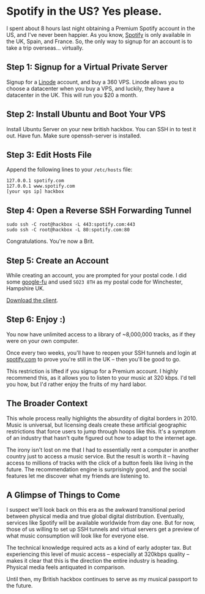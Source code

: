 # Spotify in the US? Yes please.

I spent about 8 hours last night obtaining a Premium Spotify account in the US, and I've never been happier. As you know, [Spotify](http://spotify.com) is only available in the UK, Spain, and France. So, the only way to signup for an account is to take a trip overseas... virtually.

## Step 1: Signup for a Virtual Private Server

Signup for a [Linode](http://linode.com) account, and buy a 360 VPS. Linode allows you to choose a datacenter when you buy a VPS, and luckily, they have a datacenter in the UK. This will run you $20 a month.

## Step 2: Install Ubuntu and Boot Your VPS

Install Ubuntu Server on your new british hackbox. You can SSH in to test it out. Have fun. Make sure openssh-server is installed.

## Step 3: Edit Hosts File

Append the following lines to your `/etc/hosts` file:

```
127.0.0.1 spotify.com
127.0.0.1 www.spotify.com
[your vps ip] hackbox
```

## Step 4: Open a Reverse SSH Forwarding Tunnel

```
sudo ssh -C root@hackbox -L 443:spotify.com:443
sudo ssh -C root@hackbox -L 80:spotify.com:80
```

Congratulations. You're now a Brit.

## Step 5: Create an Account

While creating an account, you are prompted for your postal code. I did some [google-fu](http://www.google.com/search?hl=en&safe=off&client=safari&rls=en&q=winchester+hampshire+office&aq=f&oq=&aqi=) and used `SO23 8TH` as my postal code for Winchester, Hampshire UK.

[Download the client](http://spotify.com/en/download/).

## Step 6: Enjoy :)

You now have unlimited access to a library of ~8,000,000 tracks, as if they were on your own computer.

Once every two weeks, you'll have to reopen your SSH tunnels and login at [spotify.com](http://spotify.com) to prove you're still in the UK – then you'll be good to go.

This restriction is lifted if you signup for a Premium account. I highly recommend this, as it allows you to listen to your music at 320 kbps. I'd tell you how, but I'd rather enjoy the fruits of my hard labor.

## The Broader Context

This whole process really highlights the absurdity of digital borders in 2010. Music is universal, but licensing deals create these artificial geographic restrictions that force users to jump through hoops like this. It's a symptom of an industry that hasn't quite figured out how to adapt to the internet age.

The irony isn't lost on me that I had to essentially rent a computer in another country just to access a music service. But the result is worth it – having access to millions of tracks with the click of a button feels like living in the future. The recommendation engine is surprisingly good, and the social features let me discover what my friends are listening to.

## A Glimpse of Things to Come

I suspect we'll look back on this era as the awkward transitional period between physical media and true global digital distribution. Eventually, services like Spotify will be available worldwide from day one. But for now, those of us willing to set up SSH tunnels and virtual servers get a preview of what music consumption will look like for everyone else.

The technical knowledge required acts as a kind of early adopter tax. But experiencing this level of music access – especially at 320kbps quality – makes it clear that this is the direction the entire industry is heading. Physical media feels antiquated in comparison.

Until then, my British hackbox continues to serve as my musical passport to the future.